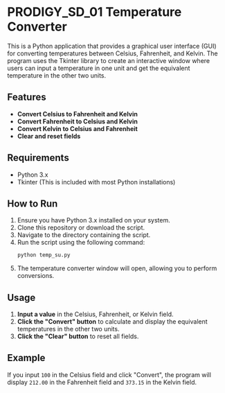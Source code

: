 # PRODIGY_SD_01 Temperature Converter

This is a Python application that provides a graphical user interface (GUI) for converting temperatures between Celsius, Fahrenheit, and Kelvin. The program uses the Tkinter library to create an interactive window where users can input a temperature in one unit and get the equivalent temperature in the other two units.

## Features

- **Convert Celsius to Fahrenheit and Kelvin**
- **Convert Fahrenheit to Celsius and Kelvin**
- **Convert Kelvin to Celsius and Fahrenheit**
- **Clear and reset fields**

## Requirements

- Python 3.x
- Tkinter (This is included with most Python installations)

## How to Run

1. Ensure you have Python 3.x installed on your system.
2. Clone this repository or download the script.
3. Navigate to the directory containing the script.
4. Run the script using the following command:
   ```bash
   python temp_su.py
   ```
5. The temperature converter window will open, allowing you to perform conversions.

## Usage

1. **Input a value** in the Celsius, Fahrenheit, or Kelvin field.
2. **Click the "Convert" button** to calculate and display the equivalent temperatures in the other two units.
3. **Click the "Clear" button** to reset all fields.

## Example

If you input `100` in the Celsius field and click "Convert", the program will display `212.00` in the Fahrenheit field and `373.15` in the Kelvin field.

